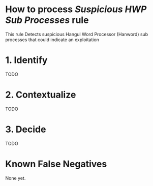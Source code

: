 # How to process *Suspicious HWP Sub Processes* rule
This rule Detects suspicious Hangul Word Processor (Hanword) sub processes that could indicate an exploitation

# 1. Identify
TODO

# 2. Contextualize
TODO

# 3. Decide
TODO

# Known False Negatives
None yet.
